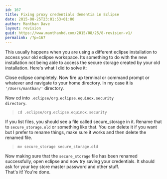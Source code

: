```yaml
---
id: 167
title: Fixing proxy credentials dementia in Eclipse
date: 2015-08-25T23:01:53+01:00
author: Manthan Dave
layout: revision
guid: https://www.manthanhd.com/2015/08/25/8-revision-v1/
permalink: /?p=167
---
```

This usually happens when you are using a different eclipse installation to access your old eclipse workspace. Its something to do with the new installation not being able to access the secure storage created by your old installation. Here's what I did to solve it:

Close eclipse completely. Now fire up terminal or command prompt or whatever and navigate to your home directory. In my case it is <code>'/Users/manthan/'</code> directory.
<!--more-->
Now cd into <code>.eclipse/org.eclipse.equinox.security directory</code>.
<blockquote><code>cd .eclipse/org.eclipse.equinox.security</code></blockquote>
If you list files, you should see a file called secure_storage in it. Rename that to <code>secure_storage.old</code> or something like that. You can delete it if you want but I prefer to rename things, make sure it works and then delete the renamed file.
<div>
<blockquote><code>mv secure_storage secure_storage.old</code></blockquote>
</div>
<div>Now making sure that the <code>secure_storage</code> file has been renamed successfully, open eclipse and now try saving your credentials. It should ask for your key store master password and other stuff.</div>
<div></div>
<div>That's it! You're done.</div>